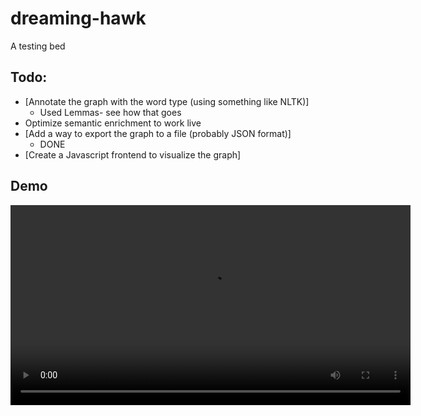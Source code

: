 # dreaming-hawk

A testing bed

## Todo:

-   [Annotate the graph with the word type (using something like NLTK)]
    -   Used Lemmas- see how that goes
-   Optimize semantic enrichment to work live
-   [Add a way to export the graph to a file (probably JSON format)]
    -   DONE
-   [Create a Javascript frontend to visualize the graph]

## Demo

<video src="ChalmersTextDemo.mp4" controls width="640"></video>
